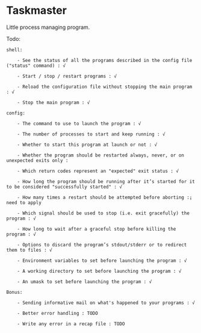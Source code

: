 # Taskmaster
Little process managing program.

Todo:

	shell:

		- See the status of all the programs described in the config file ("status" command) : √

		- Start / stop / restart programs : √

		- Reload the configuration file without stopping the main program : √

		- Stop the main program : √

	config:

		- The command to use to launch the program : √

		- The number of processes to start and keep running : √

		- Whether to start this program at launch or not : √

		- Whether the program should be restarted always, never, or on unexpected exits only : 

		- Which return codes represent an "expected" exit status : √

		- How long the program should be running after it’s started for it to be considered "successfully started" : √

		- How many times a restart should be attempted before aborting :¡ need to apply

		- Which signal should be used to stop (i.e. exit gracefully) the program : √

		- How long to wait after a graceful stop before killing the program : √

		- Options to discard the program’s stdout/stderr or to redirect them to files : √

		- Environment variables to set before launching the program : √

		- A working directory to set before launching the program : √

		- An umask to set before launching the program : √

	Bonus:

		- Sending informative mail on what's happened to your programs : √

		- Better error handling : TODO

		- Write any error in a recap file : TODO

